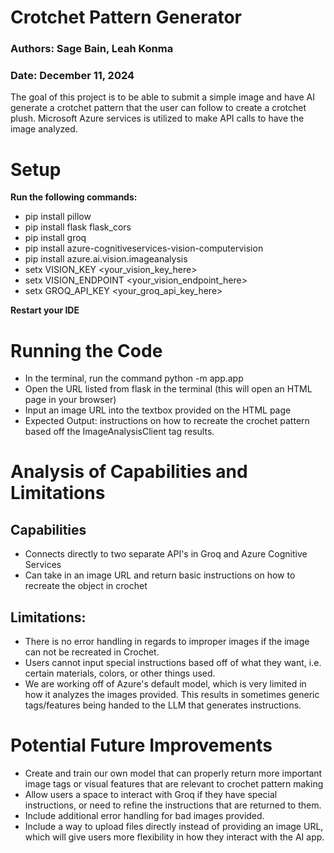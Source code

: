 # Crotchet Pattern Generator

### Authors: Sage Bain, Leah Konma
### Date: December 11, 2024

The goal of this project is to be able to submit a simple image and have AI generate a crotchet pattern that the user can follow to create a crotchet plush. Microsoft Azure services is utilized to make API calls to have the image analyzed. 

# Setup
<strong> Run the following commands: </strong>
- pip install pillow
- pip install flask flask_cors
- pip install groq
- pip install azure-cognitiveservices-vision-computervision
- pip install azure.ai.vision.imageanalysis
- setx VISION_KEY <your_vision_key_here>
- setx VISION_ENDPOINT <your_vision_endpoint_here>
- setx GROQ_API_KEY <your_groq_api_key_here>

<strong> Restart your IDE </strong>

# Running the Code
- In the terminal, run the command python -m app.app
- Open the URL listed from flask in the terminal (this will open an HTML page in your browser)
- Input an image URL into the textbox provided on the HTML page
- Expected Output: instructions on how to recreate the crochet pattern based off the ImageAnalysisClient tag results.

# Analysis of Capabilities and Limitations
## Capabilities
- Connects directly to two separate API's in Groq and Azure Cognitive Services
- Can take in an image URL and return basic instructions on how to recreate the object in crochet

## Limitations:
- There is no error handling in regards to improper images if the image can not be recreated in Crochet.
- Users cannot input special instructions based off of what they want, i.e. certain materials, colors, or other things used.
- We are working off of Azure's default model, which is very limited in how it analyzes the images provided. This results in sometimes generic tags/features being handed to the LLM that generates instructions.

# Potential Future Improvements
- Create and train our own model that can properly return more important image tags or visual features that are relevant to crochet pattern making
- Allow users a space to interact with Groq if they have special instructions, or need to refine the instructions that are returned to them.
- Include additional error handling for bad images provided.
- Include a way to upload files directly instead of providing an image URL, which will give users more flexibility in how they interact with the AI app.
